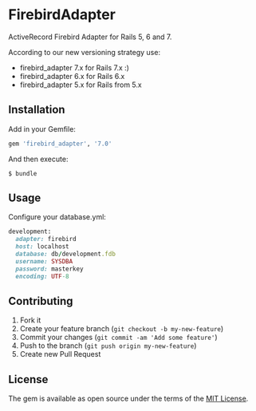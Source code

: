 # FirebirdAdapter

ActiveRecord Firebird Adapter for Rails 5, 6 and 7.

According to our new versioning strategy use:
- firebird_adapter 7.x for Rails 7.x :)
- firebird_adapter 6.x for Rails 6.x  
- firebird_adapter 5.x for Rails from 5.x


## Installation

Add in your Gemfile:

```ruby
gem 'firebird_adapter', '7.0'
```


And then execute:

    $ bundle

## Usage

Configure your database.yml:

```ruby
development:
  adapter: firebird
  host: localhost
  database: db/development.fdb
  username: SYSDBA
  password: masterkey
  encoding: UTF-8
```

## Contributing

1. Fork it
2. Create your feature branch (`git checkout -b my-new-feature`)
3. Commit your changes (`git commit -am 'Add some feature'`)
4. Push to the branch (`git push origin my-new-feature`)
5. Create new Pull Request

## License

The gem is available as open source under the terms of the [MIT License](https://opensource.org/licenses/MIT).
